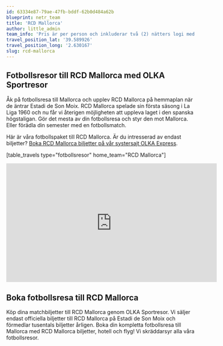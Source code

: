 ```yaml
---
id: 63334e87-79ae-47fb-bddf-62b0d484a62b
blueprint: netr_team
title: 'RCD Mallorca'
author: little_admin
team_info: 'Pris är per person och inkluderar två (2) nätters logi med del i dubbelrum på 3*** hotell i Palma de Mallorca, frukost på hotellet samt matchbiljett på arenans kortsida. OBS! Priset som också inkluderar flyg är ett frånpris.'
travel_position_lat: '39.589926'
travel_position_long: '2.630167'
slug: rcd-mallorca
---
```

<h2>Fotbollsresor till RCD Mallorca med OLKA Sportresor</h2>
<p>Åk på fotbollsresa till Mallorca och upplev RCD Mallorca på hemmaplan när de äntrar Estadi de Son Moix. RCD Mallorca spelade sin första säsong i La Liga 1960 och nu får vi återigen möjligheten att uppleva laget i den spanska högstaligan. Gör det mesta av din fotbollsresa och styr den mot Mallorca. Eller förädla din semester med en fotbollsmatch.</p>
<p>Här är våra fotbollspaket till RCD Mallorca. Är du intresserad av endast biljetter? <a href="https://www.olkaexpress.se/fotbollsbiljetter/la-liga-spanien/mallorca/rcd-mallorca">Boka RCD Mallorca biljetter på vår systersajt OLKA Express</a>.</p>
<p>[table_travels type="fotbollsresor" home_team="RCD Mallorca"]</p>
<p><iframe src="https://www.youtube.com/embed/sfDUIQqyhsc" width="560" height="315" frameborder="0" allowfullscreen="allowfullscreen" data-mce-fragment="1"><span data-mce-type="bookmark" style="display: inline-block; width: 0px; overflow: hidden; line-height: 0;" class="mce_SELRES_start">﻿</span><span data-mce-type="bookmark" style="display: inline-block; width: 0px; overflow: hidden; line-height: 0;" class="mce_SELRES_start">﻿</span><span data-mce-type="bookmark" style="display: inline-block; width: 0px; overflow: hidden; line-height: 0;" class="mce_SELRES_start">﻿</span></iframe></p>
<h2>Boka fotbollsresa till RCD Mallorca</h2>
<p>Köp dina matchbiljetter till RCD Mallorca genom OLKA Sportresor. Vi säljer endast officiella biljetter till RCD Mallorca på Estadi de Son Moix och förmedlar tusentals biljetter årligen. Boka din kompletta fotbollsresa till Mallorca med RCD Mallorca biljetter, hotell och flyg! Vi skräddarsyr alla våra fotbollsresor.</p>
